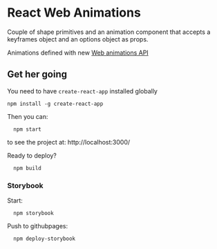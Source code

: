 # React Web Animations

Couple of shape primitives and an animation component that accepts a keyframes object and an options object as props.


Animations defined with new [Web animations API](https://developer.mozilla.org/en-US/docs/Web/API/Web_Animations_API)

## Get her going

You need to have `create-react-app` installed globally

```
npm install -g create-react-app
```

Then you can:

```
  npm start
```

to see the project at: http://localhost:3000/

Ready to deploy?

```
  npm build
```


### Storybook

Start:

```
  npm storybook
```

Push to githubpages:

```
  npm deploy-storybook
```
